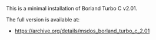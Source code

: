 This is a minimal installation of Borland Turbo C v2.01.

The full version is available at:

 * https://archive.org/details/msdos_borland_turbo_c_2.01
